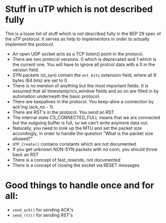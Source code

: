 # Stuff in uTP which is not described fully

This is a loose list of stuff which is not described fully in the BEP
29 spec of the uTP protocol. It serves as help to implementors in
order to actually implement the protocol.

* An open UDP socket acts as a TCP listen() point in the protocol.
* There are two protocol versions. 0 which is deprecated and 1 which
  is the current one. You will have to ignore all protcol data with a
  0 in the version field.
* SYN packets (st_syn) contain the `ext_bits` extension field, where
  all 8 bytes (64 bits) are set to 0.
* There is no mention of anything but the most important fields. It is
  assumed that all timestamp/rcv_window fields and so on are filled in
  by automation underneath the basic protocol.
* There are keepalives in the protocol. You keep-alive a connection by
  ack'ing (ack_no - 1).
* There are RST's in the protocol. You send an RST
* The internal state CS_CONNECTED_FULL means that we are connected but
  the outgoing buffer is full, so we can't write anymore data out.
* Naturally, you need to look up the MTU and set the packet size
  accordingly, in order to handle the question "What is the packet
  size allowed?"
* `UTP_Create()` contains constants which are not documented.
* If you get unknown NON-SYN packets with no conn, you should throw
  back an RST
* There is a concept of fast_resends, not documented
* There is a concept of closing the socket via RESET messages


# Good things to handle once and for all:

* `send_ack()` for sending ACK's
* `send_rst()` for sending RST's
